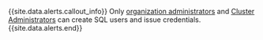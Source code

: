 {{site.data.alerts.callout_info}}
Only [organization administrators](authorization.html#org-administrator-legacy) and [Cluster Administrators](authorization.html#cluster-administrator) can create SQL users and issue credentials.
{{site.data.alerts.end}}

